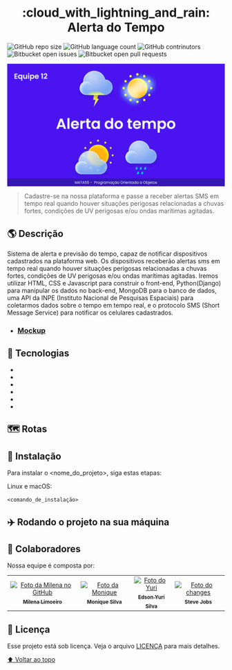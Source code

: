 <h1 align="center"> :cloud_with_lightning_and_rain: Alerta do Tempo </h1>

![GitHub repo size](https://img.shields.io/github/repo-size/moniquedsilva/alerta-do-tempo?style=for-the-badge)
![GitHub language count](https://img.shields.io/github/languages/count/moniquedsilva/alerta-do-tempo?style=for-the-badge)
![GitHub contrinutors](https://img.shields.io/github/contributors/moniquedsilva/alerta-do-tempo?style=for-the-badge)
![Bitbucket open issues](https://img.shields.io/bitbucket/issues/moniquedsilva/alerta-do-tempo?style=for-the-badge)
![Bitbucket open pull requests](https://img.shields.io/bitbucket/pr-raw/moniquedsilva/alerta-do-tempo?style=for-the-badge)

<img src="readme/tela.png" alt="exemplo imagem" align="center">

> Cadastre-se na nossa plataforma e passe a receber alertas SMS em tempo real quando houver situações perigosas relacionadas a chuvas fortes, condições de UV perigosas e/ou ondas marítimas agitadas.


## :earth_americas: Descrição

  Sistema de alerta e previsão do tempo, capaz de notificar dispositivos cadastrados na plataforma web. Os dispositivos receberão alertas sms em tempo real quando houver situações perigosas relacionadas a chuvas fortes, condições de UV perigosas e/ou ondas marítimas agitadas. Iremos utilizar HTML, CSS e Javascript para construir o front-end, Python(Django) para manipular os dados no back-end, MongoDB para o banco de dados, uma API da INPE (Instituto Nacional de Pesquisas Espaciais) para coletarmos dados sobre o tempo em tempo real, e o protocolo SMS (Short Message Service) para notificar os celulares cadastrados.

- ### [Mockup](https://www.figma.com/file/8yBYbRXj2DwAk3MIccJeOc/Alerta-do-Tempo)

## :rocket: Tecnologias

- <img src="https://img.shields.io/badge/Python-3776AB?style=for-the-badge&logo=python&logoColor=white" alt="">

- <img src="https://img.shields.io/badge/Django-092E20?style=for-the-badge&logo=django&logoColor=white" alt="">

- <img src="https://img.shields.io/badge/HTML-239120?style=for-the-badge&logo=html5&logoColor=white" alt="">

- <img src="https://img.shields.io/badge/CSS-239120?&style=for-the-badge&logo=css3&logoColor=white" alt="">

- <img src="https://img.shields.io/badge/MongoDB-4EA94B?style=for-the-badge&logo=mongodb&logoColor=white" alt="">

-  <img src="https://img.shields.io/badge/Heroku-430098?style=for-the-badge&logo=heroku&logoColor=white" alt="">

## :world_map: Rotas


## :flight_departure: Instalação

Para instalar o <nome_do_projeto>, siga estas etapas:

Linux e macOS:

```
<comando_de_instalação>
```

## :airplane: Rodando o projeto na sua máquina

## 🤝 Colaboradores

Nossa equipe é composta por:

<table>
  <tr>
    <td align="center">
      <a href="#">
        <img src="https://avatars.githubusercontent.com/u/72633880?v=4" width="100px;" alt="Foto da Milena no GitHub"/><br>
        <sub>
          <b>Milena Limoeiro</b>
        </sub>
      </a>
    </td>
    <td align="center">
      <a href="#">
        <img src="https://avatars.githubusercontent.com/u/71049865?v=4" width="100px;" alt="Foto da Monique"/><br>
        <sub>
          <b>Monique Silva</b>
        </sub>
      </a>
    </td>
    <td align="center">
      <a href="#">
        <img src="https://avatars.githubusercontent.com/u/96872438?v=4" width="100px;" alt="Foto do Yuri"/><br>
        <sub>
          <b> Edson Yuri Silva</b>
        </sub>
      </a>
    </td>
    <td align="center">
      <a href="#">
        <img src="https://miro.medium.com/max/360/0*1SkS3mSorArvY9kS.jpg" width="100px;" alt="Foto do changes"/><br>
        <sub>
          <b>Steve Jobs</b>
        </sub>
      </a>
    </td>
  </tr>
</table>


## 📝 Licença

Esse projeto está sob licença. Veja o arquivo [LICENÇA](LICENSE) para mais detalhes.

[⬆ Voltar ao topo](#alerta-do-tempo)<br>
